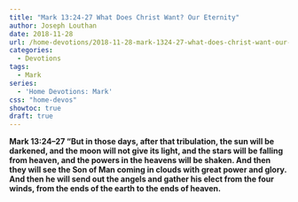 ```yaml
---
title: "Mark 13:24-27 What Does Christ Want? Our Eternity"
author: Joseph Louthan
date: 2018-11-28
url: /home-devotions/2018-11-28-mark-1324-27-what-does-christ-want-our-e.md/
categories:
  - Devotions
tags:
  - Mark
series:
  - 'Home Devotions: Mark'
css: "home-devos"
showtoc: true
draft: true
---
```

**Mark 13:24–27 “But in those days, after that tribulation, the sun will be darkened, and the moon will not give its light, and the stars will be falling from heaven, and the powers in the heavens will be shaken. And then they will see the Son of Man coming in clouds with great power and glory. And then he will send out the angels and gather his elect from the four winds, from the ends of the earth to the ends of heaven.**